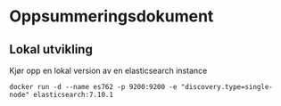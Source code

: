 # Oppsummeringsdokument

## Lokal utvikling

Kjør opp en lokal version av en elasticsearch instance
```
docker run -d --name es762 -p 9200:9200 -e "discovery.type=single-node" elasticsearch:7.10.1
```